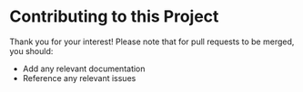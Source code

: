 # Contributing to this Project

Thank you for your interest! Please note that for pull requests to be merged, you should:

*   Add any relevant documentation
*   Reference any relevant issues
